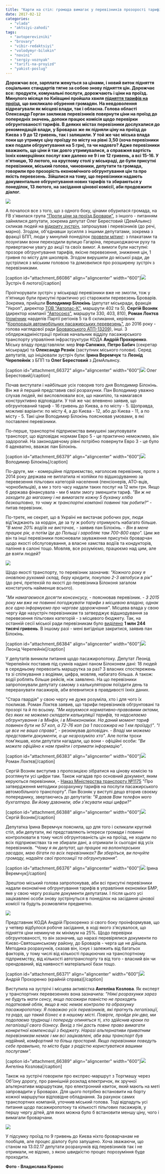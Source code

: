 ```yaml
---
title: "Карти на стіл: громада вимагає у перевізників прозорості тарифів на проїзд - ФОТО"
date: 2017-02-12
categories: 
  - "vlada"
  - "aktsiyi-zahodi"
tags: 
  - "avtoperevizniki"
  - "brovary"
  - "vibir-redaktsiyi"
  - "volodymyr-bilokin"
  - "novini"
  - "sergiy-voznyak"
  - "tarifi-na-proyizd"
  - "yakist-poslug"
---
```


**Дорожчає все, зарплати женуться за цінами, і новий виток підняття соціальних стандартів тягне за собою знову підняття цін. Дорожчає все: продукти, комунальні послуги, дорожчають і ціни на проїзд. Минулого місяця по Київщині пройшла хвиля [підняття тарифів на проїзд](https://mpz.brovary.org/proyizd-kyyeva-12-grn-brovaram-pidgotuvatysya/), що викликало обурення громадян. На невдоволення відреагували як місцеві влади, так і обласна. Голова області Олександр Горган закликав перевізників повернути ціни на проїзд до попередніх значень, допоки працює комісія щодо перевірки обгрунтованості тарифів. В деяких містах перевізники дослухалися до рекомендацій влади, у Броварах же як підняли ціну на проїзд до Києва з 9 до 12 гривень, так і залишили. У той же час міська влада поки що утримує ціну проїзду по місту на рівні 3,50 (хоча перевізники вже подали обгрунтування на 5 грн), та чи надовго? Адже перевізники вважають, що ціни й так довго утримувалися, а справжня вартість їхніх комерційних послуг вже далеко не 9 і не 12 гривень, а всі 15-16. У п'ятницю, 10 лютого, на круглому столі у міськраді, де були присутні перевізники, міський голова, чиновники, депутати та громада, говорили про прозорість економічного обгрунтування цін та про якість перевезень. Зійшлися на тому, що перевізники надають документальне обгрунтування нових тарифів та збираються у понеділок, 13 лютого, на засідання цінової комісії, аби продовжити діалог.**

[![](https://mpz.brovary.org/wp-content/uploads/2017/02/kruglyj-stil-z-pereviznykamy-5.jpg)](https://mpz.brovary.org/wp-content/uploads/2017/02/kruglyj-stil-z-pereviznykamy-5.jpg)

А почалося все з того, що з одного боку, цінами обурилася громада, на FB з'явилася група ["Проти ціни за проїзд.Бровари"](https://www.facebook.com/groups/1656583937969272/?fref=ts), з іншого - питанням зайнялися депутати, зокрема депутат Олег Берестовий (ДемАльянс) скликав людей на [відкриту зустріч](https://mpz.brovary.org/peredajte-bud-laska-za-yakist-u-brovarah-vidbulasya-vidkryta-zustrich-iz-pryvodu-taryfiv-na-proyizd/), запрошував і перевізників (до речі, марно). Згодом, об'єднавши зусилля з іншими депутатами, зокрема з фракції БПП, люди у минулий понеділок [провели мітинг](https://mpz.brovary.org/brovarchany-perekryly-vulytsyu-gagarina-vymagayuchy-znyzyty-tsinu-na-proyizd-foto/): з плакатами та лозунгами вони переходили вулицю Гагаріна, перешкоджаючи руху та привертаючи увагу до акції та своїх вимог. А вимоги були наступні: прозоре обгрунтування тарифів, якісне перевезення, зниження цін, 1 гривня по місту для школярів. Згодом вирушили до міської ради, де зустрілися з міським головою та домовилися про розширену зустріч з перевізниками.

\[caption id="attachment\_66086" align="aligncenter" width="600"\][![](https://mpz.brovary.org/wp-content/uploads/2017/02/aktsiya-marshrutka-perekryttya-protest_00063.jpg)](https://mpz.brovary.org/wp-content/uploads/2017/02/aktsiya-marshrutka-perekryttya-protest_00063.jpg) Зустріч 6 лютого\[/caption\]

Проігнорувати зустріч у міськраді перевізники вже не змогли, тож у п'ятницю були присутні практично усі старожили перевезень Броварів. Зокрема, прийшли **Володимир Білокінь** (депутат міськради, фракція "Укроп", директор [ТОВ "Автопас-К"](https://youcontrol.com.ua/catalog/company_details/31463906/), маршрути 402 та 5), **Сергій Возняк** (директор компанії ["Автосоюз"](https://youcontrol.com.ua/catalog/company_details/31933954/), маршрути 330, 403, 810), **Роман Локтєв** ([помічник](http://posipaky.info/minion/307097) нардепів Партії регіонів 5 та 6 скликання, керівник "[Корпорація автомобільних пасажирських перевезень"](https://youcontrol.com.ua/catalog/company_details/32175388/), до 2016 року - голова наглядової ради [Броварського АТП-13209](https://www.stockworld.com.ua/ru/reports/irregularxml/69536/show)), інші. З облдержадміністрації приїхав начальник відділу пасажирського транспорту управління інфраструктури КОДА **Андрій Прохоренко**. Міську владу представляли: мер **Ігор Сапожко**, **Петро Бабич** (секретар міськради) та **Олександр Резнік** (заступник міського голови). Серед депутатів, що ініціювали зустріч були: **Ірина Веремчук** та **Леонід Черепейнік** з БПП та **Олег Берестовий** з ДемАльянсу.

\[caption id="attachment\_66372" align="aligncenter" width="600"\][![](https://mpz.brovary.org/wp-content/uploads/2017/02/kruglyj-stil-z-pereviznykamy-2.jpg)](https://mpz.brovary.org/wp-content/uploads/2017/02/kruglyj-stil-z-pereviznykamy-2.jpg) Олег Берестовий\[/caption\]

Почав виступати і найбільше усіх говорив того дня Володимир Білокінь. Він же й перший представив свої розрахунки. Пан Володимир уважно слухав людей, які висловлювали все, що накипіло, та намагався конструктивно відповідати. У той же час впевнено заявив, що обгрунтований тариф - 16 гривень до Києва, а по місту - 5. Щоправда, можливі варіанти: по місту 4, а до Києва - 12, або до Києва - 11, а по місту - 5. Такі ціни Володимир Білокінь пояснював умовами, в які поставлені перевізники.

По-перше, транспортні підприємства вимушені закуповувати транспорт, що відповідає нормам Евро 5 - це практично неможливо, він задорогий. На законодавчому рівні потрібно повернути Евро 3 - це було б адекватно, вважає пан Білокінь.

\[caption id="attachment\_66379" align="aligncenter" width="600"\][![](https://mpz.brovary.org/wp-content/uploads/2017/02/kruglyj-stil-z-pereviznykamy-9.jpg)](https://mpz.brovary.org/wp-content/uploads/2017/02/kruglyj-stil-z-pereviznykamy-9.jpg) Володимир Білокінь\[/caption\]

По-друге, ми - комерційне підприємство, наголосив перевізник, проте з 2014 року держава не виплатила ні копійки по відшкодуванню за перевезення пільгових категорій населення (пенсіонерів, АТО-вців, чорнобильців), а ми з того часу надали таких послуг на 12 млн грн. Якщо б держава фінансувала - ми б мали змогу зменшити тариф. _"Ви ж не заходите до магазину і не вимагаєте кожну 5 буханку хліба безкоштовно, то чому ж транспортні компанії повинні так робити?"_ - питав перевізник.

По-третє, не секрет, що в Україні не вистачає робочих рук, люди від'їжджають за кордон, де за ту ж роботу отримують набагато більше. _"В мене 20% водіїв не вистачає,_ - заявив пан Білокінь. - _Він в мене працює рік, а потім їде до Польщі і заробляє там 700-800 євро"._ Цим же він та інші перевізники пояснювали зауваження присутніх броварчан щодо якості обслуговування, а власне хамства водіїв та кондукторів, паління в салоні тощо. Мовляв, все розуміємо, працюємо над цим, але де взяти людей?

[![](https://mpz.brovary.org/wp-content/uploads/2017/02/kruglyj-stil-z-pereviznykamy-15.jpg)](https://mpz.brovary.org/wp-content/uploads/2017/02/kruglyj-stil-z-pereviznykamy-15.jpg)

Щодо якості транспорту, то перевізник зазначив: _"Кожного року я оновлюю рухомий склад, беру кредити, покупаю 2-3 автобуси в рік"_ (до речі, претензій по якості до перевізника Білоконя загалом констатують найменше всього).

_"Ми намагаємося досягти консенсусу,_ - пояснював перевізник. - _З 2015 року ми вже не повинні погоджувати тарифи з місцевою владою, однак все одно інформуємо про чергове здорожчання"_. Місцева влада у свою чергу йде назустріч перевізникам та затверджує відшкодування за перевезення пільгових категорій - з місцевого бюджету. Так, на останній сесії міської ради перевізникам було [виділено](http://brovary-rada.gov.ua/documents/26572.html) **1 млн 244 тисячі гривень**. В іншому разі - мені вигідніше закритися, заявив пан Білокінь.

\[caption id="attachment\_66384" align="aligncenter" width="600"\][![](https://mpz.brovary.org/wp-content/uploads/2017/02/kruglyj-stil-z-pereviznykamy-14.jpg)](https://mpz.brovary.org/wp-content/uploads/2017/02/kruglyj-stil-z-pereviznykamy-14.jpg) Леонід Черепейнік\[/caption\]

У депутатів виникли питання щодо пасажиропотоку. Депутат Леонід Черепейнік поставив під сумнів надані паном Білоконем дані: 18 людей в середньому перевозить маршрутка за раз? З власних спостережень та зі спілкування з водіями, цифра, мовляв, набагато більша. А також: водії роблять більше рейсів, ніж заявлено. На що перевізники запропонували депутату самому з калькулятором поїздити день та перерахувати пасажирів, аби впевнитися в правдивості їхніх даних.

"Стара гвардія" у свою чергу не дуже розуміла, хто і для чого їх покликав. Роман Локтєв заявив, що тарифи перевізників обгрунтовані та прозорі та й по всьому. _"Ми керуємося нормативно-правовими актами, без яких не можемо складати калькуляції тарифів, та надсилаємо обгрунтування і в Мінфін, і в Мінекономіки. На даний момент тариф повинен бути не 57 коп, а 72-76 коп (за 1 пассажира на 1 км проїзду)"_. _"І це все не ваша справа",_ - резюмував доповідач. - _Владі ми можемо представити документи, а це незрозуміло хто"_. Але потім трохи пом'якшав, коли депутати нагадали, що вони - офіційні особи: _"Ви можете офіційно к нам прийти і отримати інформацію"_.

\[caption id="attachment\_66383" align="aligncenter" width="600"\][![](https://mpz.brovary.org/wp-content/uploads/2017/02/kruglyj-stil-z-pereviznykamy-13.jpg)](https://mpz.brovary.org/wp-content/uploads/2017/02/kruglyj-stil-z-pereviznykamy-13.jpg) Роман Локтєв\[/caption\]

Сергій Возняк виступив з пропозицією зібратися на цінову комісію та розглянути усі цифри там. Також нагадав про основний документ, яким керуються перевізники, - [Наказ Міністерства транспорту №1175](http://zakon5.rada.gov.ua/laws/show/z1146-09) "Про затвердження методики розрахунку тарифів на послуги пасажирського автомобільного транспорту". Пан Возняк у виступі дещо вторив своєму попереднику, звертаючись до депутатів: _"Я давав Вам телефон мого бухгалтера. Ви йому дзвонили, аби з'ясувати наші цифри?"_

\[caption id="attachment\_66388" align="aligncenter" width="600"\][![](https://mpz.brovary.org/wp-content/uploads/2017/02/kruglyj-stil-z-pereviznykamy-18.jpg)](https://mpz.brovary.org/wp-content/uploads/2017/02/kruglyj-stil-z-pereviznykamy-18.jpg) Сергій Возняк\[/caption\]

Депутатка Ірина Веремчук пояснила, що для того і скликали круглий стіл, аби депутати, які представляють інтереси громади і повинні контролювати в тому числі обгрунтованість цін на проїзд, не ходили по всіх підприємствах та не збирали дані, а отримали їх сьогодні від усіх перевізників. _"Чому я як депутат, що працює на волонтерських засадах, маю бігати по всіх перевізниках? Ви зберіться, ви почуйте громаду, надайте свої пропозиції та обгрунтування"._

\[caption id="attachment\_66376" align="aligncenter" width="600"\][![](https://mpz.brovary.org/wp-content/uploads/2017/02/kruglyj-stil-z-pereviznykamy-6.jpg)](https://mpz.brovary.org/wp-content/uploads/2017/02/kruglyj-stil-z-pereviznykamy-6.jpg) Ірина Веремчук\[/caption\]

Зрештою міський голова запропонував, аби всі присутні перевізники надали економічне обгрунтування тарифів в управління економіки БМР, яке у свою чергу розішле документи депутатам. І після цього усі зацікавлені особи знову зустрінуться в понеділок на засідання цінової комісії та будуть розмовляти предметно.

[![](https://mpz.brovary.org/wp-content/uploads/2017/02/kruglyj-stil-z-pereviznykamy-12.jpg)](https://mpz.brovary.org/wp-content/uploads/2017/02/kruglyj-stil-z-pereviznykamy-12.jpg)

Представник КОДА Андрій Прохоренко зі свого боку проінформував, що у четвер відбулося робоче засідання, в ході якого з'ясувалося, що підняття ціни неминуче як мінімум на 25%. Щодо перевірки обгрунтованості, то він зазначив, що наразі перевірялися документи по Києво-Святошинському району, до Броварів - черга ще не дійшла. Методика розрахунків, сказав він, існує і залежить від багатьох факторів, у тому числі від кількості працюючих на транспортному підприємству, від кількості автотранспорту та від того - власний він чи орендований, від наявності матеріальної бази тощо.

\[caption id="attachment\_66371" align="aligncenter" width="600"\][![](https://mpz.brovary.org/wp-content/uploads/2017/02/kruglyj-stil-z-pereviznykamy-1.jpg)](https://mpz.brovary.org/wp-content/uploads/2017/02/kruglyj-stil-z-pereviznykamy-1.jpg) Андрій Прохоренко (крайній справа)\[/caption\]

Виступила на зустрічі і місцева активістка **Ангеліна Козлова**. Як експерт у транспортних перевезеннях вона зазначила: _"Ніякі розрахунки зараз не будуть мати сенсу, якщо пасажири повністю не проходять податковий облік, якщо в нас немає контролю та обрахунку пасажиропотоку. Я поважаю усіх перевізників, які прагнуть легалізації, та рада, що такий бізнес є в нашому місті. Повірте, пройде рік-два, ми подолаємо труднощі і попереду опиняться ті, хто здійснив кроки по легалізації свого бізнесу. Вихід з тіні дасть повне право вимагати конкретної компенсації з бюджету. Наразі альтернативи приватним перевізникам немає і ми всі зацікавлені, аби ваш транспорт був надійний, комфортний та більш просторий. Якщо перевізники поведуть себе правильно, то місто буде з радістю користуватися вашими послугами"._

\[caption id="attachment\_66389" align="aligncenter" width="600"\][![](https://mpz.brovary.org/wp-content/uploads/2017/02/kruglyj-stil-z-pereviznykamy-19.jpg)](https://mpz.brovary.org/wp-content/uploads/2017/02/kruglyj-stil-z-pereviznykamy-19.jpg) Ангеліна Козлова\[/caption\]

Також на зустрічі говорили про експрес-маршрут з Торгмашу через Об'їзну дорогу, про раннішній розклад електричок, як зручної альтернативи маршруткам, про електронний квиток, який мають на меті запровадити у Броварах. Для цього потрібно встановити на борту кожної маршрутки відповідне обладнання. За рахунок самих транспортних компаній, уточнив міський голова. Тоді відпадуть усі питання щодо пасажиропотоку та кількості пільгових пасажирів, у першу чергу дітей, для яких можна було б встановити меншу ціну, чого і вимагали броварчани.

[![](https://mpz.brovary.org/wp-content/uploads/2017/02/kruglyj-stil-z-pereviznykamy-17.jpg)](https://mpz.brovary.org/wp-content/uploads/2017/02/kruglyj-stil-z-pereviznykamy-17.jpg)

У підсумку проїзд по 9 гривень до Києва ніхто броварчанам не пообіцяв, але процес діалогу було запущено. Хоча зважаючи, що станом на 13.02.17 депутати розрахунків від перевізників так і не отримали, не відомо, з якою швидкістю процес порозуміння буде проходити.

**Фото - Владислава Крокос**
